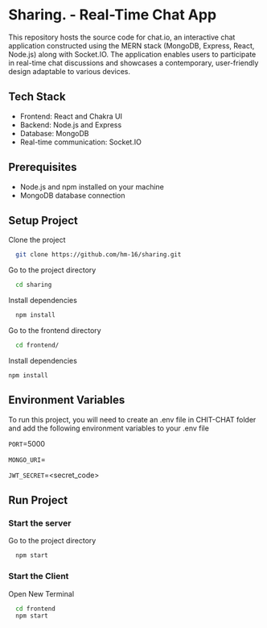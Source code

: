 
# Sharing. - Real-Time Chat App

This repository hosts the source code for chat.io, an interactive chat application constructed using the MERN stack (MongoDB, Express, React, Node.js) along with Socket.IO. The application enables users to participate in real-time chat discussions and showcases a contemporary, user-friendly design adaptable to various devices.

## Tech Stack

- Frontend: React and Chakra UI
- Backend: Node.js and Express
- Database: MongoDB
- Real-time communication: Socket.IO

## Prerequisites

- Node.js and npm installed on your machine
- MongoDB database connection
## Setup Project

Clone the project

```bash
  git clone https://github.com/hm-16/sharing.git
```

Go to the project directory

```bash
  cd sharing
```

Install dependencies

```bash
  npm install
```
Go to the frontend directory
```bash
  cd frontend/
```
  Install dependencies
  ```
  npm install
```


  
    
## Environment Variables

To run this project, you will need to create an .env file in CHIT-CHAT folder and add the following environment variables to your .env file

`PORT`=5000

`MONGO_URI`=<your-mongodb-connection-uri>

`JWT_SECRET`=<secret_code>


## Run Project
### Start the server
Go to the project directory

```bash
  npm start
```
### Start the Client
  Open New Terminal 
```bash
  cd frontend
  npm start
```
